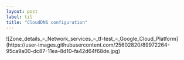 ```yaml
---
layout: post
label: til
title: "CloudDNS configuration"
---
```


<p>
  
</p>
![Zone_details_–_Network_services_–_tf-test_–_Google_Cloud_Platform](https://user-images.githubusercontent.com/25602820/89972264-95ca9a00-dc87-11ea-8d10-fa42d64f68de.jpg)


